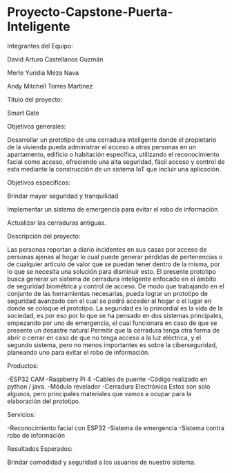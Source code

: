 # Proyecto-Capstone-Puerta-Inteligente
Integrantes del Equipo:

David Arturo Castellanos Guzmán 

Merle Yuridia Meza Nava

Andy Mitchell Torres Martínez


Título del proyecto:

Smart Gate

Objetivos generales:

Desarrollar un prototipo de una cerradura inteligente donde el propietario de la vivienda pueda administrar el acceso a otras personas en un apartamento, edificio o habitación específica, utilizando el reconocimiento facial como acceso, ofreciendo una alta seguridad, fácil acceso y control de esta mediante la construcción de un sistema IoT que incluir una aplicación.

Objetivos específicos:

Brindar mayor seguridad y tranquilidad

Implementar un sistema de emergencia para evitar el robo de información

Actualizar las cerraduras antiguas.

Descripción del proyecto:

Las personas reportan a diario incidentes en sus casas por acceso de personas ajenas al hogar lo cual puede generar pérdidas de pertenencias o de cualquier artículo de valor que se puedan tener dentro de la misma, por lo que se necesita una solución para disminuir esto. El presente prototipo busca generar un sistema de cerradura inteligente enfocado en el ámbito de seguridad biométrica y control de acceso. De modo que trabajando en el conjunto de las herramientas necesarias, pueda lograr un prototipo de seguridad avanzado con el cual se podrá acceder al hogar o el lugar en donde se coloque el prototipo.
La seguridad es lo primordial es la vida de la sociedad, es por eso por lo que se ha pensado en dos sistemas principales, empezando por uno de emergencia, el cual funcionara en caso de que se presente un desastre natural Permitir que la cerradura tenga otra forma de abrir o cerrar en caso de que no tenga acceso a la luz eléctrica, y el segundo sistema, pero no menos importantes es sobre la ciberseguridad, planeando uno para evitar el robo de información.

Productos:

-ESP32 CAM
-Raspberry Pi 4
-Cables de puente
-Código realizado en python / java.
-Módulo revelador
-Cerradura Electrónica
Estos son solo algunos, pero principales materiales que vamos a ocupar para la elaboración del prototipo.

Servicios:

-Reconocimiento facial con ESP32
-Sistema de emergencia
-Sistema contra robo de información

Resultados Esperados:

Brindar comodidad y seguridad a los usuarios de nuestro sistema.
